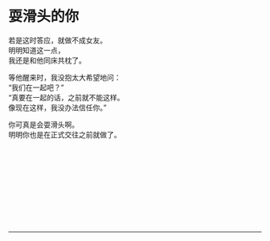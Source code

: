 # 耍滑头的你

若是这时答应，就做不成女友。\
明明知道这一点，\
我还是和他同床共枕了。

等他醒来时，我没抱太大希望地问：\
“我们在一起吧？”\
“真要在一起的话，之前就不能这样。\
像现在这样，我没办法信任你。”

你可真是会耍滑头啊。\
明明你也是在正式交往之前就做了。
<br>
<br>
<br>
<br>
<br>
<br>
<br>
<br>
<br>
<br>
<br>

---
